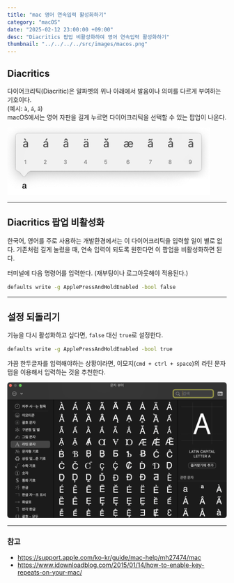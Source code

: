 ```yaml
---
title: "mac 영어 연속입력 활성화하기"
category: "macOS"
date: "2025-02-12 23:00:00 +09:00"
desc: "Diacritics 팝업 비활성화하여 영어 연속입력 활성화하기"
thumbnail: "../../../../src/images/macos.png"
---
```


## Diacritics

다이어크리틱(Diacritic)은 알파벳의 위나 아래에서 발음이나 의미를 다르게 부여하는 기호이다.<br>
(예시: `à`, `á`, `â`)<br>
macOS에서는 영어 자판을 길게 누르면 다이어크리틱을 선택할 수 있는 팝업이 나온다.

![diacritics.png](diacritics.png)

---

## Diacritics 팝업 비활성화

한국어, 영어를 주로 사용하는 개발환경에서는 이 다이어크리틱을 입력할 일이 별로 없다.
기존처럼 길게 눌렀을 때, 연속 입력이 되도록 원한다면 이 팝업을 비활성화하면 된다.

터미널에 다음 명령어를 입력한다. (재부팅이나 로그아웃해야 적용된다.)

```bash
defaults write -g ApplePressAndHoldEnabled -bool false
```

---

## 설정 되돌리기

기능을 다시 활성화하고 싶다면, `false` 대신 `true`로 설정한다.

```bash
defaults write -g ApplePressAndHoldEnabled -bool true
```

가끔 한두글자를 입력해야하는 상황이라면, 이모지(`cmd + ctrl + space`)의 라틴 문자 탭을 이용해서 입력하는 것을 추천한다.

![emoji.png](emoji.png)

---

### 참고

- https://support.apple.com/ko-kr/guide/mac-help/mh27474/mac
- https://www.idownloadblog.com/2015/01/14/how-to-enable-key-repeats-on-your-mac/

